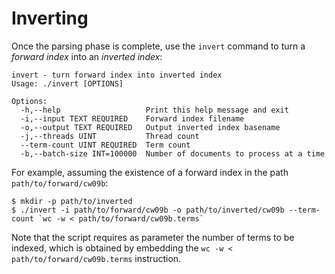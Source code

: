 Inverting
=========

Once the parsing phase is complete, use the `invert` command to turn a _forward index_ into an _inverted index_:

    invert - turn forward index into inverted index
    Usage: ./invert [OPTIONS]
    
    Options:
      -h,--help                   Print this help message and exit
      -i,--input TEXT REQUIRED    Forward index filename
      -o,--output TEXT REQUIRED   Output inverted index basename
      -j,--threads UINT           Thread count
      --term-count UINT REQUIRED  Term count
      -b,--batch-size INT=100000  Number of documents to process at a time

For example, assuming the existence of a forward index in the path `path/to/forward/cw09b`:

    $ mkdir -p path/to/inverted
    $ ./invert -i path/to/forward/cw09b -o path/to/inverted/cw09b --term-count `wc -w < path/to/forward/cw09b.terms`
    
Note that the script requires as parameter the number of terms to be indexed, which is obtained by embedding the
`wc -w < path/to/forward/cw09b.terms` instruction.
